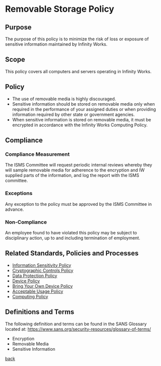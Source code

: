 # Removable Storage Policy

## Purpose

The purpose of this policy is to minimize the risk of loss or exposure of sensitive information maintained by Infinity Works.

## Scope

This policy covers all computers and servers operating in Infinity Works.

## Policy

- The use of removable media is highly discouraged.
- Sensitive information should be stored on removable media only when required in the performance of your assigned duties or when providing information required by other state or government agencies. 
- When sensitive information is stored on removable media, it must be encrypted in accordance with the Infinity Works Computing Policy.

## Compliance

### Compliance Measurement

The ISMS Committee will request periodic internal reviews whereby they will sample removable media for adherence to the encryption and IW supplied parts of the information, and log the report with the ISMS committee.

### Exceptions

Any exception to the policy must be approved by the ISMS Committee in advance.

### Non-Compliance

An employee found to have violated this policy may be subject to disciplinary action, up to and including termination of employment.

## Related Standards, Policies and Processes

- [Information Sensitivity Policy](../informationsensitivity/readme.md)
- [Cryptographic Controls Policy](../cryptographiccontrols/readme.md)
- [Data Protection Policy](../../ISO-9001/DataProtectionPolicy/readme.md)
- [Device Policy](../device/readme.md)
- [Bring Your Own Device Policy](../byod/readme.md)
- [Acceptable Usage Policy](../acceptableusage/readme.md)
- [Computing Policy](../computing/readme.md)

## Definitions and Terms

The following definition and terms can be found in the SANS Glossary located at:
https://www.sans.org/security-resources/glossary-of-terms/

- Encryption
- Removable Media
- Sensitive Information

[back](../README.md#a-z-policies)
